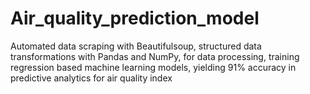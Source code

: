 # Air_quality_prediction_model
Automated data scraping with Beautifulsoup, structured data transformations with Pandas and NumPy, for data processing,
training regression based machine learning models, yielding 91% accuracy in predictive analytics for air quality index
